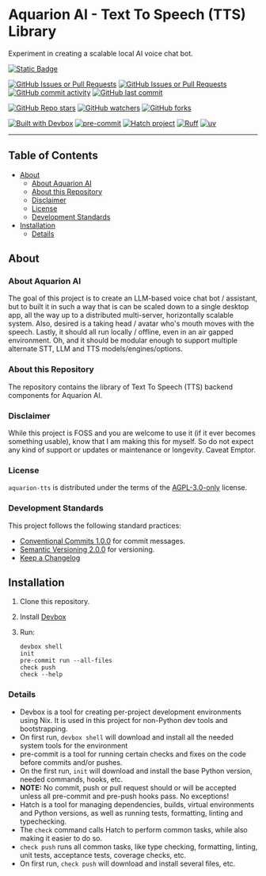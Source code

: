 # Aquarion AI - Text To Speech (TTS) Library

Experiment in creating a scalable local AI voice chat bot.

[![Static Badge](https://img.shields.io/badge/Part_of-Aquarion_AI-blue)](https://github.com/aquarion-ai)

<!-- [![PyPI - Version](https://img.shields.io/pypi/v/aquarion-tts.svg)](https://pypi.org/project/aquarion-tts)
[![PyPI - Python Version](https://img.shields.io/pypi/pyversions/aquarion-tts.svg)](https://pypi.org/project/aquarion-tts)
[![PyPI - Implementation](https://img.shields.io/pypi/implementation/aquarion-tts)](https://pypi.org/project/aquarion-tts)
[![PyPI - Types](https://img.shields.io/pypi/types/aquarion-tts)](https://pypi.org/project/aquarion-tts)
[![PyPI - Wheel](https://img.shields.io/pypi/wheel/aquarion-tts)](https://pypi.org/project/aquarion-tts)
[![PyPI - Format](https://img.shields.io/pypi/format/aquarion-tts)](https://pypi.org/project/aquarion-tts)
[![PyPI - Status](https://img.shields.io/pypi/status/aquarion-tts)](https://pypi.org/project/aquarion-tts)
[![PyPI - License](https://img.shields.io/pypi/l/aquarion-tts)](https://pypi.org/project/aquarion-tts)
[![PyPI - Downloads](https://img.shields.io/pypi/dm/aquarion-tts)](https://pypi.org/project/aquarion-tts) -->

[![GitHub Issues or Pull Requests](https://img.shields.io/github/issues/aquarion-ai/aquarion-tts)](https://github.com/aquarion-ai/aquarion-tts)
[![GitHub Issues or Pull Requests](https://img.shields.io/github/issues-closed/aquarion-ai/aquarion-tts)](https://github.com/aquarion-ai/aquarion-tts)
[![GitHub commit activity](https://img.shields.io/github/commit-activity/m/aquarion-ai/aquarion-tts)](https://github.com/aquarion-ai/aquarion-tts)
[![GitHub last commit](https://img.shields.io/github/last-commit/aquarion-ai/aquarion-tts)](https://github.com/aquarion-ai/aquarion-tts)
<!-- [![GitHub Downloads (all assets, all releases)](https://img.shields.io/github/downloads/aquarion-ai/aquarion-tts/total)](https://github.com/aquarion-ai/aquarion-tts)
[![GitHub Release Date](https://img.shields.io/github/release-date/aquarion-ai/aquarion-tts)](https://github.com/aquarion-ai/aquarion-tts) -->

[![GitHub Repo stars](https://img.shields.io/github/stars/aquarion-ai/aquarion-tts)](https://github.com/aquarion-ai/aquarion-tts)
[![GitHub watchers](https://img.shields.io/github/watchers/aquarion-ai/aquarion-tts)](https://github.com/aquarion-ai/aquarion-tts)
[![GitHub forks](https://img.shields.io/github/forks/aquarion-ai/aquarion-tts)](https://github.com/aquarion-ai/aquarion-tts)

[![Built with Devbox](https://www.jetify.com/img/devbox/shield_galaxy.svg)](https://www.jetify.com/devbox/docs/contributor-quickstart/)
[![pre-commit](https://img.shields.io/badge/pre--commit-enabled-brightgreen?logo=pre-commit)](https://github.com/pre-commit/pre-commit)
[![Hatch project](https://img.shields.io/badge/%F0%9F%A5%9A-Hatch-4051b5.svg)](https://github.com/pypa/hatch)
[![Ruff](https://img.shields.io/endpoint?url=https://raw.githubusercontent.com/astral-sh/ruff/main/assets/badge/v2.json)](https://github.com/astral-sh/ruff)
[![uv](https://img.shields.io/endpoint?url=https://raw.githubusercontent.com/astral-sh/uv/main/assets/badge/v0.json)](https://github.com/astral-sh/uv)

-----

## Table of Contents

- [About](#about)
  - [About Aquarion AI](#about-aquarion-ai)
  - [About this Repository](#about-this-repository)
  - [Disclaimer](#disclaimer)
  - [License](#license)
  - [Development Standards](#development-standards)
- [Installation](#installation)
  - [Details](#details)

## About

### About Aquarion AI

The goal of this project is to create an LLM-based voice chat bot / assistant, but to
built it in such a way that is can be scaled down to a single desktop app, all the way
up to a distributed multi-server, horizontally scalable system.  Also, desired is a
taking head / avatar who's mouth moves with the speech.  Lastly, it should all run
locally / offline, even in an air gapped environment.  Oh, and it should be modular
enough to support multiple alternate STT, LLM and TTS models/engines/options.

### About this Repository

The repository contains the library of Text To Speech (TTS) backend components for
Aquarion AI.

### Disclaimer

While this project is FOSS and you are welcome to use it (if it ever becomes something
usable), know that I am making this for myself. So do not expect any kind of support or
updates or maintenance or longevity.  Caveat Emptor.

### License

`aquarion-tts` is distributed under the terms of the
[AGPL-3.0-only](https://spdx.org/licenses/AGPL-3.0-only.html) license.

### Development Standards

This project follows the following standard practices:

- [Conventional Commits 1.0.0](https://www.conventionalcommits.org/en/v1.0.0/) for
  commit messages.
- [Semantic Versioning 2.0.0](https://semver.org/spec/v2.0.0.html) for versioning.
- [Keep a Changelog](https://keepachangelog.com/en/1.1.0/)

## Installation

1. Clone this repository.

1. Install [Devbox](https://www.jetify.com/docs/devbox/installing_devbox/)

1. Run:

   ```console
   devbox shell
   init
   pre-commit run --all-files
   check push
   check --help
   ```

### Details

- Devbox is a tool for creating per-project development environments using Nix.  It is
  used in this project for non-Python dev tools and bootstrapping.
- On first run, `devbox shell` will download and install all the needed system tools
  for the environment
- pre-commit is a tool for running certain checks and fixes on the code before commits
  and/or pushes.
- On the first run, `init` will download and install the base Python version, needed
  commands, hooks, etc.
- **NOTE:** No commit, push or pull request should or will be accepted unless all
  pre-commit and pre-push hooks pass.  No exceptions!
- Hatch is a tool for managing dependencies, builds, virtual environments and Python
  versions, as well as running tests, formatting, linting and typechecking.
- The `check` command calls Hatch to perform common tasks, while also making it easier
  to do so.
- `check push` runs all common tasks, like type checking, formatting, linting, unit
   tests, acceptance tests, coverage checks, etc.
- On first run, `check push` will download and install several files, etc.
